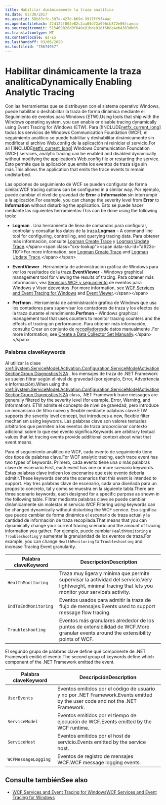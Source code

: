 ```yaml
---
title: Habilitar dinámicamente la traza analítica
ms.date: 03/30/2017
ms.assetid: 58b63cfc-307a-427d-b69d-9917ff9f44ac
ms.openlocfilehash: 22d122f802e82c2aa04d72a996cb872e06fcaeaa
ms.sourcegitcommit: 515469828d0f040e01bde01df6b8e4eb43630b06
ms.translationtype: MT
ms.contentlocale: es-ES
ms.lasthandoff: 03/06/2020
ms.locfileid: "78674957"
---
```

# <a name="dynamically-enabling-analytic-tracing"></a><span data-ttu-id="a623c-102">Habilitar dinámicamente la traza analítica</span><span class="sxs-lookup"><span data-stu-id="a623c-102">Dynamically Enabling Analytic Tracing</span></span>
<span data-ttu-id="a623c-103">Con las herramientas que se distribuyen con el sistema operativo Windows, puede habilitar o deshabilitar la traza de forma dinámica mediante el Seguimiento de eventos para Windows (ETW).</span><span class="sxs-lookup"><span data-stu-id="a623c-103">Using tools that ship with the Windows operating system, you can enable or disable tracing dynamically using Event Tracing for Windows (ETW).</span></span> <span data-ttu-id="a623c-104">Para [!INCLUDE[netfx_current_long](../../../../../includes/netfx-current-long-md.md)] todos los servicios de Windows Communication Foundation (WCF), el seguimiento analítico se puede habilitar y deshabilitar dinámicamente sin modificar el archivo Web.config de la aplicación ni reiniciar el servicio.</span><span class="sxs-lookup"><span data-stu-id="a623c-104">For all [!INCLUDE[netfx_current_long](../../../../../includes/netfx-current-long-md.md)] Windows Communication Foundation (WCF) services, analytic tracing can be enabled and disabled dynamically without modifying the application’s Web.config file or restarting the service.</span></span> <span data-ttu-id="a623c-105">Esto permite que la aplicación que emite los eventos de traza siga sin más.</span><span class="sxs-lookup"><span data-stu-id="a623c-105">This allows the application that emits the trace events to remain undisturbed.</span></span>  
  
 <span data-ttu-id="a623c-106">Las opciones de seguimiento de WCF se pueden configurar de forma similar.</span><span class="sxs-lookup"><span data-stu-id="a623c-106">WCF tracing options can be configured in a similar way.</span></span> <span data-ttu-id="a623c-107">Por ejemplo, puede cambiar el nivel de gravedad de **Error** a **Información** sin interrumpir a la aplicación.</span><span class="sxs-lookup"><span data-stu-id="a623c-107">For example, you can change the severity level from **Error** to **Information** without disturbing the application.</span></span> <span data-ttu-id="a623c-108">Esto se puede hacer mediante las siguientes herramientas:</span><span class="sxs-lookup"><span data-stu-id="a623c-108">This can be done using the following tools:</span></span>  
  
- <span data-ttu-id="a623c-109">**Logman** . Una herramienta de línea de comandos para configurar, controlar y consultar los datos de la traza.</span><span class="sxs-lookup"><span data-stu-id="a623c-109">**Logman** – A command line tool for configuring, controlling, and querying tracing data.</span></span> <span data-ttu-id="a623c-110">Para obtener más información, consulte [Logman Create Trace](https://docs.microsoft.com/previous-versions/windows/it-pro/windows-server-2008-R2-and-2008/cc788036(v=ws.10)) y [Logman Update Trace](https://docs.microsoft.com/previous-versions/windows/it-pro/windows-server-2008-R2-and-2008/cc788128(v=ws.10)).</span><span class="sxs-lookup"><span data-stu-id="a623c-110">For more information, see [Logman Create Trace](https://docs.microsoft.com/previous-versions/windows/it-pro/windows-server-2008-R2-and-2008/cc788036(v=ws.10)) and [Logman Update Trace](https://docs.microsoft.com/previous-versions/windows/it-pro/windows-server-2008-R2-and-2008/cc788128(v=ws.10)).</span></span>  
  
- <span data-ttu-id="a623c-111">**EventViewer** . Herramienta de administración gráfica de Windows para ver los resultados de la traza.</span><span class="sxs-lookup"><span data-stu-id="a623c-111">**EventViewer** - Windows graphical management tool for viewing the results of tracing.</span></span> <span data-ttu-id="a623c-112">Para obtener más información, vea [Servicios WCF y seguimiento](../../samples/wcf-services-and-event-tracing-for-windows.md) de eventos para Windows y Visor [de](https://docs.microsoft.com/previous-versions/windows/it-pro/windows-server-2008-R2-and-2008/cc766042(v=ws.11))eventos .</span><span class="sxs-lookup"><span data-stu-id="a623c-112">For more information, see [WCF Services and Event Tracing for Windows](../../samples/wcf-services-and-event-tracing-for-windows.md) and [Event Viewer](https://docs.microsoft.com/previous-versions/windows/it-pro/windows-server-2008-R2-and-2008/cc766042(v=ws.11)).</span></span>  
  
- <span data-ttu-id="a623c-113">**Perfmon** . Herramienta de administración gráfica de Windows que usa los contadores para supervisar los contadores de traza y los efectos de la traza durante el rendimiento.</span><span class="sxs-lookup"><span data-stu-id="a623c-113">**Perfmon** – Windows graphical management tool that uses counters to monitor tracing counters and the effects of tracing on performance.</span></span> <span data-ttu-id="a623c-114">Para obtener más información, consulte Crear un conjunto de [recopiladores](https://docs.microsoft.com/previous-versions/windows/it-pro/windows-server-2008-R2-and-2008/cc766404(v=ws.11))de datos manualmente .</span><span class="sxs-lookup"><span data-stu-id="a623c-114">For more information, see [Create a Data Collector Set Manually](https://docs.microsoft.com/previous-versions/windows/it-pro/windows-server-2008-R2-and-2008/cc766404(v=ws.11)).</span></span>  
  
### <a name="keywords"></a><span data-ttu-id="a623c-115">Palabras clave</span><span class="sxs-lookup"><span data-stu-id="a623c-115">Keywords</span></span>  
 <span data-ttu-id="a623c-116">Al utilizar la clase <xref:System.ServiceModel.Activation.Configuration.ServiceModelActivationSectionGroup.Diagnostics%2A> , los mensajes de traza de .NET Framework se suelen filtrar según el nivel de gravedad (por ejemplo, Error, Advertencia e Información).</span><span class="sxs-lookup"><span data-stu-id="a623c-116">When using the <xref:System.ServiceModel.Activation.Configuration.ServiceModelActivationSectionGroup.Diagnostics%2A> class, .NET Framework trace messages are generally filtered by the severity level (for example, Error, Warning, and Information).</span></span> <span data-ttu-id="a623c-117">ETW admite el concepto de nivel de gravedad, pero introduce un mecanismo de filtro nuevo y flexible mediante palabras clave.</span><span class="sxs-lookup"><span data-stu-id="a623c-117">ETW supports the severity level concept, but introduces a new, flexible filter mechanism using keywords.</span></span> <span data-ttu-id="a623c-118">Las palabras clave son valores textuales arbitrarios que permiten a los eventos de traza proporcionar contexto adicional sobre lo que ese evento significa.</span><span class="sxs-lookup"><span data-stu-id="a623c-118">Keywords are arbitrary textual values that let tracing events provide additional context about what that event means.</span></span>  
  
 <span data-ttu-id="a623c-119">Para el seguimiento analítico de WCF, cada evento de seguimiento tiene dos tipos de palabras clave.</span><span class="sxs-lookup"><span data-stu-id="a623c-119">For WCF analytic tracing, each trace event has two types of keywords.</span></span> <span data-ttu-id="a623c-120">Primero, cada evento tiene una o más palabras clave de escenario.</span><span class="sxs-lookup"><span data-stu-id="a623c-120">First, each event has one or more scenario keywords.</span></span> <span data-ttu-id="a623c-121">Estas palabras clave indican los escenarios que este evento debería admitir.</span><span class="sxs-lookup"><span data-stu-id="a623c-121">These keywords denote the scenarios that this event is intended to support.</span></span> <span data-ttu-id="a623c-122">Hay tres palabras clave de escenario, cada una diseñada para un propósito concreto, tal y como se muestra en la siguiente tabla.</span><span class="sxs-lookup"><span data-stu-id="a623c-122">There are three scenario keywords, each designed for a specific purpose as shown in the following table.</span></span> <span data-ttu-id="a623c-123">Filtrar mediante palabras clave se puede cambiar dinámicamente sin molestar el servicio WCF.</span><span class="sxs-lookup"><span data-stu-id="a623c-123">Filtering using keywords can be changed dynamically without disturbing the WCF service.</span></span> <span data-ttu-id="a623c-124">Eso significa que puede cambiar de forma dinámica el escenario de traza actual y la cantidad de información de traza recopilada.</span><span class="sxs-lookup"><span data-stu-id="a623c-124">That means that you can dynamically change your current tracing scenario and the amount of tracing information you gather.</span></span> <span data-ttu-id="a623c-125">Por ejemplo, puede cambiar `HealthMonitoring` a `Troubleshooting` y aumentar la granularidad de los eventos de traza.</span><span class="sxs-lookup"><span data-stu-id="a623c-125">For example, you can change `HealthMonitoring` to `Troubleshooting` and increase Tracing Event granularity.</span></span>  
  
|<span data-ttu-id="a623c-126">Palabra clave</span><span class="sxs-lookup"><span data-stu-id="a623c-126">Keyword</span></span>|<span data-ttu-id="a623c-127">Descripción</span><span class="sxs-lookup"><span data-stu-id="a623c-127">Description</span></span>|  
|-------------|-----------------|  
|`HealthMonitoring`|<span data-ttu-id="a623c-128">Traza muy ligera y mínima que permite supervisar la actividad del servicio.</span><span class="sxs-lookup"><span data-stu-id="a623c-128">Very lightweight, minimal tracing that lets you monitor your service’s activity.</span></span>|  
|`EndToEndMonitoring`|<span data-ttu-id="a623c-129">Eventos usados para admitir la traza de flujo de mensajes.</span><span class="sxs-lookup"><span data-stu-id="a623c-129">Events used to support message flow tracing.</span></span>|  
|`Troubleshooting`|<span data-ttu-id="a623c-130">Eventos más granulares alrededor de los puntos de extensibilidad de WCF.</span><span class="sxs-lookup"><span data-stu-id="a623c-130">More granular events around the extensibility points of WCF.</span></span>|  
  
 <span data-ttu-id="a623c-131">El segundo grupo de palabras clave define qué componente de .NET Framework emitió el evento.</span><span class="sxs-lookup"><span data-stu-id="a623c-131">The second group of keywords define which component of the .NET Framework emitted the event.</span></span>  
  
|<span data-ttu-id="a623c-132">Palabra clave</span><span class="sxs-lookup"><span data-stu-id="a623c-132">Keyword</span></span>|<span data-ttu-id="a623c-133">Descripción</span><span class="sxs-lookup"><span data-stu-id="a623c-133">Description</span></span>|  
|-------------|-----------------|  
|`UserEvents`|<span data-ttu-id="a623c-134">Eventos emitidos por el código de usuario y no por .NET Framework.</span><span class="sxs-lookup"><span data-stu-id="a623c-134">Events emitted by the user code and not the .NET Framework.</span></span>|  
|`ServiceModel`|<span data-ttu-id="a623c-135">Eventos emitidos por el tiempo de ejecución de WCF.</span><span class="sxs-lookup"><span data-stu-id="a623c-135">Events emitted by the WCF runtime.</span></span>|  
|`ServiceHost`|<span data-ttu-id="a623c-136">Eventos emitidos por el host de servicio.</span><span class="sxs-lookup"><span data-stu-id="a623c-136">Events emitted by the service host.</span></span>|  
|`WCFMessageLogging`|<span data-ttu-id="a623c-137">Eventos de registro de mensajes WCF.</span><span class="sxs-lookup"><span data-stu-id="a623c-137">WCF message logging events.</span></span>|  
  
## <a name="see-also"></a><span data-ttu-id="a623c-138">Consulte también</span><span class="sxs-lookup"><span data-stu-id="a623c-138">See also</span></span>

- [<span data-ttu-id="a623c-139">WCF Services and Event Tracing for Windows</span><span class="sxs-lookup"><span data-stu-id="a623c-139">WCF Services and Event Tracing for Windows</span></span>](../../samples/wcf-services-and-event-tracing-for-windows.md)
